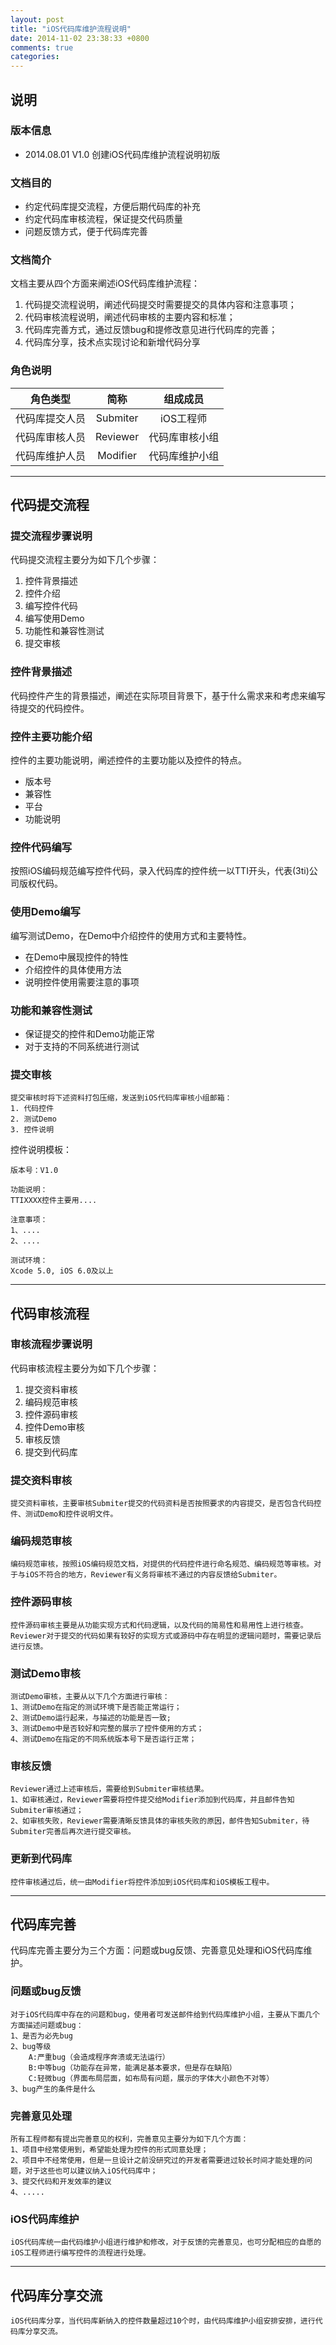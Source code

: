 ```yaml
---
layout: post
title: "iOS代码库维护流程说明"
date: 2014-11-02 23:38:33 +0800
comments: true
categories: 
---
```


## 说明
### 版本信息

 - 2014.08.01 V1.0 创建iOS代码库维护流程说明初版

### 文档目的

 - 约定代码库提交流程，方便后期代码库的补充
 - 约定代码库审核流程，保证提交代码质量
 - 问题反馈方式，便于代码库完善

### 文档简介
    
文档主要从四个方面来阐述iOS代码库维护流程：

 1. 代码提交流程说明，阐述代码提交时需要提交的具体内容和注意事项；
 2. 代码审核流程说明，阐述代码审核的主要内容和标准；
 3. 代码库完善方式，通过反馈bug和提修改意见进行代码库的完善；
 4. 代码库分享，技术点实现讨论和新增代码分享
    
### 角色说明

| 角色类型       |  简称     | 组成成员       |
| :--------:     | :-----:   | :----:         |
| 代码库提交人员 | Submiter  | iOS工程师      |
| 代码库审核人员 | Reviewer  | 代码库审核小组 |
| 代码库维护人员 | Modifier  | 代码库维护小组 |


---

## 代码提交流程

### 提交流程步骤说明

代码提交流程主要分为如下几个步骤：

 1. 控件背景描述
 2. 控件介绍
 3. 编写控件代码
 4. 编写使用Demo
 5. 功能性和兼容性测试
 6. 提交审核

### 控件背景描述

代码控件产生的背景描述，阐述在实际项目背景下，基于什么需求来和考虑来编写待提交的代码控件。

### 控件主要功能介绍

控件的主要功能说明，阐述控件的主要功能以及控件的特点。

 - 版本号
 - 兼容性
 - 平台
 - 功能说明

### 控件代码编写

按照iOS编码规范编写控件代码，录入代码库的控件统一以TTI开头，代表(3ti)公司版权代码。

### 使用Demo编写

编写测试Demo，在Demo中介绍控件的使用方式和主要特性。

 - 在Demo中展现控件的特性
 - 介绍控件的具体使用方法
 - 说明控件使用需要注意的事项

### 功能和兼容性测试

 - 保证提交的控件和Demo功能正常
 - 对于支持的不同系统进行测试

### 提交审核
  
    提交审核时将下述资料打包压缩，发送到iOS代码库审核小组邮箱：
    1. 代码控件
    2. 测试Demo
    3. 控件说明

控件说明模板：
    
    版本号：V1.0
    
    功能说明：
    TTIXXXX控件主要用....
    
    注意事项：
    1、....
    2、....
    
    测试环境：
    Xcode 5.0, iOS 6.0及以上
    
    


 
 
---

## 代码审核流程

### 审核流程步骤说明

代码审核流程主要分为如下几个步骤：

 1. 提交资料审核
 2. 编码规范审核
 2. 控件源码审核
 3. 控件Demo审核
 5. 审核反馈
 5. 提交到代码库

### 提交资料审核

    提交资料审核，主要审核Submiter提交的代码资料是否按照要求的内容提交，是否包含代码控件、测试Demo和控件说明文件。


### 编码规范审核
    
    编码规范审核，按照iOS编码规范文档，对提供的代码控件进行命名规范、编码规范等审核。对于与iOS不符合的地方，Reviewer有义务将审核不通过的内容反馈给Submiter。

### 控件源码审核

    控件源码审核主要是从功能实现方式和代码逻辑，以及代码的简易性和易用性上进行核查。Reviewer对于提交的代码如果有较好的实现方式或源码中存在明显的逻辑问题时，需要记录后进行反馈。

### 测试Demo审核

    测试Demo审核，主要从以下几个方面进行审核：
    1、测试Demo在指定的测试环境下是否能正常运行；
    2、测试Demo运行起来，与描述的功能是否一致;
    3、测试Demo中是否较好和完整的展示了控件使用的方式；
    4、测试Demo在指定的不同系统版本号下是否运行正常；

### 审核反馈

    Reviewer通过上述审核后，需要给到Submiter审核结果。
    1、如审核通过，Reviewer需要将控件提交给Modifier添加到代码库，并且邮件告知Submiter审核通过；
    2、如审核失败，Reviewer需要清晰反馈具体的审核失败的原因，邮件告知Submiter，待Submiter完善后再次进行提交审核。

### 更新到代码库

    控件审核通过后，统一由Modifier将控件添加到iOS代码库和iOS模板工程中。
    
    
---
## 代码库完善

代码库完善主要分为三个方面：问题或bug反馈、完善意见处理和iOS代码库维护。

### 问题或bug反馈

    对于iOS代码库中存在的问题和bug，使用者可发送邮件给到代码库维护小组，主要从下面几个方面描述问题或bug：
    1、是否为必先bug
    2、bug等级
        A:严重bug（会造成程序奔溃或无法运行）
        B:中等bug（功能存在异常，能满足基本要求，但是存在缺陷）
        C:轻微bug（界面布局层面，如布局有问题，展示的字体大小颜色不对等）
    3、bug产生的条件是什么

### 完善意见处理

    所有工程师都有提出完善意见的权利，完善意见主要分为如下几个方面：
    1、项目中经常使用到，希望能处理为控件的形式同意处理；
    2、项目中不经常使用，但是一旦设计之前没研究过的开发者需要进过较长时间才能处理的问题，对于这些也可以建议纳入iOS代码库中；
    3、提交代码和开发效率的建议
    4、.....

### iOS代码库维护

    iOS代码库统一由代码维护小组进行维护和修改，对于反馈的完善意见，也可分配相应的自愿的iOS工程师进行编写控件的流程进行处理。

---
## 代码库分享交流

    iOS代码库分享，当代码库新纳入的控件数量超过10个时，由代码库维护小组安排安排，进行代码库分享交流。



